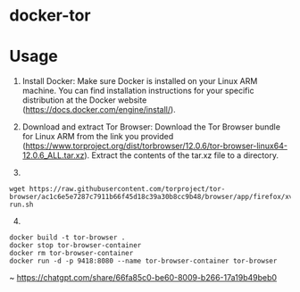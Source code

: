 # docker-tor


# Usage

1. Install Docker: Make sure Docker is installed on your Linux ARM machine. You can find installation instructions for your specific distribution at the Docker website (https://docs.docker.com/engine/install/).

2. Download and extract Tor Browser: Download the Tor Browser bundle for Linux ARM from the link you provided (https://www.torproject.org/dist/torbrowser/12.0.6/tor-browser-linux64-12.0.6_ALL.tar.xz). Extract the contents of the tar.xz file to a directory.

3.
```shell
wget https://raw.githubusercontent.com/torproject/tor-browser/ac1c6e5e7287c7911b66f45d18c39a30b8cc9b48/browser/app/firefox/xvfb-run.sh
```

4.
```shell
docker build -t tor-browser .
docker stop tor-browser-container
docker rm tor-browser-container
docker run -d -p 9418:8080 --name tor-browser-container tor-browser
```

~ https://chatgpt.com/share/66fa85c0-be60-8009-b266-17a19b49beb0

